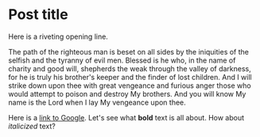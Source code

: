 # Post title

<p class="lead">Here is a riveting opening line.</p>  
      
The path of the righteous man is beset on all sides by the iniquities of the selfish and the tyranny of evil men. Blessed is he who, in the name of charity and good will, shepherds the weak through the valley of darkness, for he is truly his brother's keeper and the finder of lost children. And I will strike down upon thee with great vengeance and furious anger those who would attempt to poison and destroy My brothers. And you will know My name is the Lord when I lay My vengeance upon thee.

Here is a [link to Google](http://google.com). Let's see what __bold__ text is all about. How about _italicized_ text?